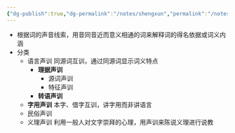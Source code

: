 ```yaml
---
{"dg-publish":true,"dg-permalink":"/notes/shengxun","permalink":"/notes/shengxun/","tags":["语言学"],"created":"2024-11-30T20:51:02.227+08:00","updated":"2025-03-02T20:02:12.372+08:00"}
---
```


- 根据词的声音线索，用音同音近而意义相通的词来解释词的得名依据或词义内涵
- 分类
	- 语言声训 同源词互训，通过同源词显示词义特点
		- **理据声训**
			- 源词声训
			- 特征声训
		- **转语声训**
	- **字用声训** 本字、借字互训，讲字用而非讲语言
	- 民俗声训
	- 义理声训 利用一般人对文字崇拜的心理，用声训来陈说义理进行说教